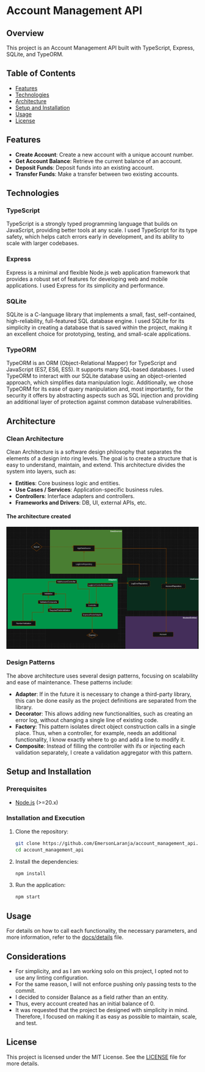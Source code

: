 # Account Management API

## Overview

This project is an Account Management API built with TypeScript, Express, SQLite, and TypeORM.

## Table of Contents

- [Features](#features)
- [Technologies](#technologies)
- [Architecture](#architecture)
- [Setup and Installation](#setup-and-installation)
- [Usage](#usage)
- [License](#license)

## Features

- **Create Account**: Create a new account with a unique account number.
- **Get Account Balance**: Retrieve the current balance of an account.
- **Deposit Funds**: Deposit funds into an existing account.
- **Transfer Funds**: Make a transfer between two existing accounts.

## Technologies

### TypeScript

TypeScript is a strongly typed programming language that builds on JavaScript, providing better tools at any scale. I used TypeScript for its type safety, which helps catch errors early in development, and its ability to scale with larger codebases.

### Express

Express is a minimal and flexible Node.js web application framework that provides a robust set of features for developing web and mobile applications. I used Express for its simplicity and performance.

### SQLite

SQLite is a C-language library that implements a small, fast, self-contained, high-reliability, full-featured SQL database engine. I used SQLite for its simplicity in creating a database that is saved within the project, making it an excellent choice for prototyping, testing, and small-scale applications.

### TypeORM

TypeORM is an ORM (Object-Relational Mapper) for TypeScript and JavaScript (ES7, ES6, ES5). It supports many SQL-based databases. I used TypeORM to interact with our SQLite database using an object-oriented approach, which simplifies data manipulation logic. Additionally, we chose TypeORM for its ease of query manipulation and, most importantly, for the security it offers by abstracting aspects such as SQL injection and providing an additional layer of protection against common database vulnerabilities.

## Architecture

### Clean Architecture

Clean Architecture is a software design philosophy that separates the elements of a design into ring levels. The goal is to create a structure that is easy to understand, maintain, and extend. This architecture divides the system into layers, such as:

- **Entities**: Core business logic and entities.
- **Use Cases / Services**: Application-specific business rules.
- **Controllers**: Interface adapters and controllers.
- **Frameworks and Drivers**: DB, UI, external APIs, etc.

#### The architecture created

![](.github/architecture.png)

### Design Patterns

The above architecture uses several design patterns, focusing on scalability and ease of maintenance. These patterns include:

- **Adapter**: If in the future it is necessary to change a third-party library, this can be done easily as the project definitions are separated from the library.
- **Decorator**: This allows adding new functionalities, such as creating an error log, without changing a single line of existing code.
- **Factory**: This pattern isolates direct object construction calls in a single place. Thus, when a controller, for example, needs an additional functionality, I know exactly where to go and add a line to modify it.
- **Composite**: Instead of filling the controller with ifs or injecting each validation separately, I create a validation aggregator with this pattern.

## Setup and Installation

### Prerequisites

- [Node.js](https://nodejs.org/) (>=20.x)

### Installation and Execution

1. Clone the repository:

   ```bash
   git clone https://github.com/EmersonLaranja/account_management_api.git
   cd account_management_api
   ```

2. Install the dependencies:

   ```bash
   npm install
   ```

3. Run the application:
   ```bash
   npm start
   ```

## Usage

For details on how to call each functionality, the necessary parameters, and more information, refer to the [docs/details](src/docs/details.pdf) file.

## Considerations

- For simplicity, and as I am working solo on this project, I opted not to use any linting configuration.
- For the same reason, I will not enforce pushing only passing tests to the commit.
- I decided to consider Balance as a field rather than an entity.
- Thus, every account created has an initial balance of 0.
- It was requested that the project be designed with simplicity in mind. Therefore, I focused on making it as easy as possible to maintain, scale, and test.

## License

This project is licensed under the MIT License. See the [LICENSE](LICENSE) file for more details.
